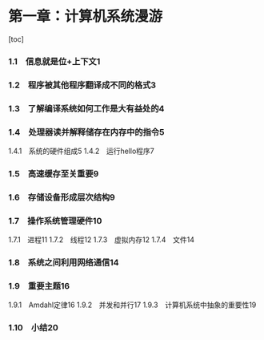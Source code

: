 # 第一章：计算机系统漫游

[toc]	


 

### 1.1　信息就是位+上下文1
### 1.2　程序被其他程序翻译成不同的格式3
### 1.3　了解编译系统如何工作是大有益处的4
### 1.4　处理器读并解释储存在内存中的指令5
1.4.1　系统的硬件组成5
1.4.2　运行hello程序7
### 1.5　高速缓存至关重要9
### 1.6　存储设备形成层次结构9
### 1.7　操作系统管理硬件10
1.7.1　进程11
1.7.2　线程12
1.7.3　虚拟内存12
1.7.4　文件14
### 1.8　系统之间利用网络通信14
### 1.9　重要主题16
1.9.1　Amdahl定律16
1.9.2　并发和并行17
1.9.3　计算机系统中抽象的重要性19
### 1.10　小结20